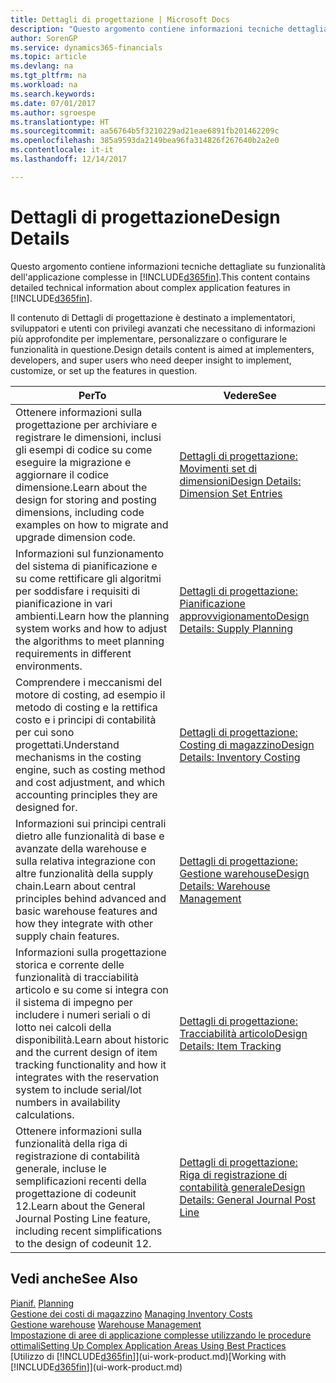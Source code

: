 ```yaml
---
title: Dettagli di progettazione | Microsoft Docs
description: "Questo argomento contiene informazioni tecniche dettagliate su funzionalità dell'applicazione complesse in Dynamics 365."
author: SorenGP
ms.service: dynamics365-financials
ms.topic: article
ms.devlang: na
ms.tgt_pltfrm: na
ms.workload: na
ms.search.keywords: 
ms.date: 07/01/2017
ms.author: sgroespe
ms.translationtype: HT
ms.sourcegitcommit: aa56764b5f3210229ad21eae6891fb201462209c
ms.openlocfilehash: 385a9593da2149bea96fa314826f267640b2a2e0
ms.contentlocale: it-it
ms.lasthandoff: 12/14/2017

---
```

# <a name="design-details"></a><span data-ttu-id="54532-103">Dettagli di progettazione</span><span class="sxs-lookup"><span data-stu-id="54532-103">Design Details</span></span>
<span data-ttu-id="54532-104">Questo argomento contiene informazioni tecniche dettagliate su funzionalità dell'applicazione complesse in [!INCLUDE[d365fin](includes/d365fin_md.md)].</span><span class="sxs-lookup"><span data-stu-id="54532-104">This content contains detailed technical information about complex application features in [!INCLUDE[d365fin](includes/d365fin_md.md)].</span></span>  

 <span data-ttu-id="54532-105">Il contenuto di Dettagli di progettazione è destinato a implementatori, sviluppatori e utenti con privilegi avanzati che necessitano di informazioni più approfondite per implementare, personalizzare o configurare le funzionalità in questione.</span><span class="sxs-lookup"><span data-stu-id="54532-105">Design details content is aimed at implementers, developers, and super users who need deeper insight to implement, customize, or set up the features in question.</span></span>  

|<span data-ttu-id="54532-106">**Per**</span><span class="sxs-lookup"><span data-stu-id="54532-106">**To**</span></span>|<span data-ttu-id="54532-107">**Vedere**</span><span class="sxs-lookup"><span data-stu-id="54532-107">**See**</span></span>|  
|------------|-------------|  
|<span data-ttu-id="54532-108">Ottenere informazioni sulla progettazione per archiviare e registrare le dimensioni, inclusi gli esempi di codice su come eseguire la migrazione e aggiornare il codice dimensione.</span><span class="sxs-lookup"><span data-stu-id="54532-108">Learn about the design for storing and posting dimensions, including code examples on how to migrate and upgrade dimension code.</span></span>|[<span data-ttu-id="54532-109">Dettagli di progettazione: Movimenti set di dimensioni</span><span class="sxs-lookup"><span data-stu-id="54532-109">Design Details: Dimension Set Entries</span></span>](design-details-dimension-set-entries.md)|  
|<span data-ttu-id="54532-110">Informazioni sul funzionamento del sistema di pianificazione e su come rettificare gli algoritmi per soddisfare i requisiti di pianificazione in vari ambienti.</span><span class="sxs-lookup"><span data-stu-id="54532-110">Learn how the planning system works and how to adjust the algorithms to meet planning requirements in different environments.</span></span>|[<span data-ttu-id="54532-111">Dettagli di progettazione: Pianificazione approvvigionamento</span><span class="sxs-lookup"><span data-stu-id="54532-111">Design Details: Supply Planning</span></span>](design-details-supply-planning.md)|  
|<span data-ttu-id="54532-112">Comprendere i meccanismi del motore di costing, ad esempio il metodo di costing e la rettifica costo e i principi di contabilità per cui sono progettati.</span><span class="sxs-lookup"><span data-stu-id="54532-112">Understand mechanisms in the costing engine, such as costing method and cost adjustment, and which accounting principles they are designed for.</span></span>|[<span data-ttu-id="54532-113">Dettagli di progettazione: Costing di magazzino</span><span class="sxs-lookup"><span data-stu-id="54532-113">Design Details: Inventory Costing</span></span>](design-details-inventory-costing.md)|  
|<span data-ttu-id="54532-114">Informazioni sui principi centrali dietro alle funzionalità di base e avanzate della warehouse e sulla relativa integrazione con altre funzionalità della supply chain.</span><span class="sxs-lookup"><span data-stu-id="54532-114">Learn about central principles behind advanced and basic warehouse features and how they integrate with other supply chain features.</span></span>|[<span data-ttu-id="54532-115">Dettagli di progettazione: Gestione warehouse</span><span class="sxs-lookup"><span data-stu-id="54532-115">Design Details: Warehouse Management</span></span>](design-details-warehouse-management.md)|  
|<span data-ttu-id="54532-116">Informazioni sulla progettazione storica e corrente delle funzionalità di tracciabilità articolo e su come si integra con il sistema di impegno per includere i numeri seriali o di lotto nei calcoli della disponibilità.</span><span class="sxs-lookup"><span data-stu-id="54532-116">Learn about historic and the current design of item tracking functionality and how it integrates with the reservation system to include serial/lot numbers in availability calculations.</span></span>|[<span data-ttu-id="54532-117">Dettagli di progettazione: Tracciabilità articolo</span><span class="sxs-lookup"><span data-stu-id="54532-117">Design Details: Item Tracking</span></span>](design-details-item-tracking.md)|  
|<span data-ttu-id="54532-118">Ottenere informazioni sulla funzionalità della riga di registrazione di contabilità generale, incluse le semplificazioni recenti della progettazione di codeunit 12.</span><span class="sxs-lookup"><span data-stu-id="54532-118">Learn about the General Journal Posting Line feature, including recent simplifications to the design of codeunit 12.</span></span>|[<span data-ttu-id="54532-119">Dettagli di progettazione: Riga di registrazione di contabilità generale</span><span class="sxs-lookup"><span data-stu-id="54532-119">Design Details: General Journal Post Line</span></span>](design-details-general-journal-post-line.md)|  

## <a name="see-also"></a><span data-ttu-id="54532-120">Vedi anche</span><span class="sxs-lookup"><span data-stu-id="54532-120">See Also</span></span>  
 <span data-ttu-id="54532-121">[Pianif.](production-planning.md) </span><span class="sxs-lookup"><span data-stu-id="54532-121">[Planning](production-planning.md) </span></span>  
 <span data-ttu-id="54532-122">[Gestione dei costi di magazzino](finance-manage-inventory-costs.md) </span><span class="sxs-lookup"><span data-stu-id="54532-122">[Managing Inventory Costs](finance-manage-inventory-costs.md) </span></span>  
 <span data-ttu-id="54532-123">[Gestione warehouse](warehouse-manage-warehouse.md) </span><span class="sxs-lookup"><span data-stu-id="54532-123">[Warehouse Management](warehouse-manage-warehouse.md) </span></span>  
 [<span data-ttu-id="54532-124">Impostazione di aree di applicazione complesse utilizzando le procedure ottimali</span><span class="sxs-lookup"><span data-stu-id="54532-124">Setting Up Complex Application Areas Using Best Practices</span></span>](set-up-complex-application-areas-using-best-practices.md)  
 <span data-ttu-id="54532-125">[Utilizzo di [!INCLUDE[d365fin](includes/d365fin_md.md)]](ui-work-product.md)</span><span class="sxs-lookup"><span data-stu-id="54532-125">[Working with [!INCLUDE[d365fin](includes/d365fin_md.md)]](ui-work-product.md)</span></span>

